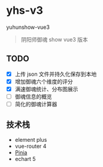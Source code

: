 # yhs-v3

yuhunshow-vue3

> 阴阳师御魂 show vue3 版本

## TODO

- [x] 上传 json 文件并持久化保存到本地
- [x] 增加御魂六个维度的评分
- [x] 满速御魂统计、分布图展示
- [ ] 御魂信息的概览
- [ ] 简化的御魂计算器

## 技术栈

- element plus
- vue-router 4
- [Pinia](https://github.com/posva/pinia)
- echart 5
